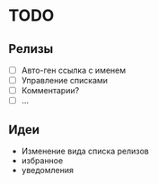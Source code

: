 # TODO

## Релизы

- [ ] Авто-ген ссылка с именем
- [ ] Управление списками
- [ ] Комментарии?
- [ ] ...

## Идеи

- Изменение вида списка релизов
- избранное
- уведомления
